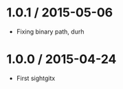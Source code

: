 1.0.1 / 2015-05-06
===================
 * Fixing binary path, durh

1.0.0 / 2015-04-24
===================
 * First sightgitx
